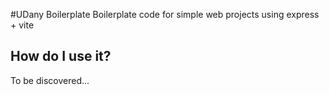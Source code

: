 #UDany Boilerplate
Boilerplate code for simple web projects using express + vite

## How do I use it?

To be discovered...